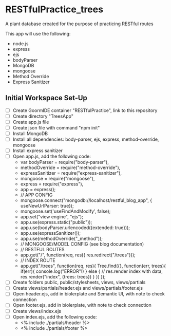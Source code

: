 # RESTfulPractice_trees
A plant database created for the purpose of practicing RESTful routes

This app will use the following:
* node.js
* express
* ejs
* bodyParser
* MongoDB
* mongoose
* Method Override
* Express Sanitizer

## Initial Workspace Set-Up
- [ ] Create GoormIDE container "RESTfulPractice", link to this repository
- [ ] Create directory "TreesApp"
- [ ] Create app.js file
- [ ] Create json file with command "npm init"
- [ ] Install MongoDB
- [ ] Install all dependencies: body-parser, ejs, express, method-override, mongoose
- [ ] Install express sanitizer
- [ ] Open app.js, add the following code:
    - var	bodyParser		    = require("body-parser"),
    - methodOverride		= require("method-override"),
    - expressSanitizer	= require("express-sanitizer"),
    - mongoose 			= require("mongoose"),
    - express				= require("express"),
    - app					= express();
    - // APP CONFIG
    - mongoose.connect("mongodb://localhost/restful_blog_app", { useNewUrlParser: true});
    - mongoose.set('useFindAndModify', false);
    - app.set("view engine", "ejs");
    - app.use(express.static("public"));
    - app.use(bodyParser.urlencoded({extended: true}));
    - app.use(expressSanitizer());
    - app.use(methodOverride("_method"));
    - // MONGOOSE/MODEL CONFIG (see blog documentation)
    - // RESTFUL ROUTES
    - app.get("/", function(req, res){ res.redirect("/trees")});
    - // INDEX ROUTE
    - app.get("/trees", function(req, res){ Tree.find({}, function(err, trees){ if(err){ console.log("ERROR"!) } else { // res.render index with data, res.render("index", {trees: trees}) } }) });
- [ ] Create folders public, public/stylesheets, views, views/partials
- [ ] Create views/partials/header.ejs and views/partials/footer.ejs
- [ ] Open header.ejs, add in biolerplate and Semantic UI, with note to check connection
- [ ] Open footer.ejs, add in biolerplate, with note to check connection
- [ ] Create views/index.ejs
- [ ] Open index.ejs, add the following code:
    - <% include ./partials/header %>
    - <% include ./partials/footer %>
